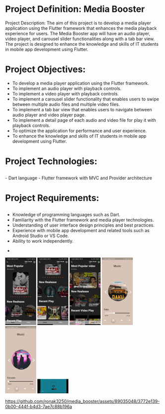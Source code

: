 
<h1>Project Definition: Media Booster</h1>
<p>Project Description:
The aim of this project is to develop a media player application using the Flutter framework that
enhances the media playback experience for users. The Media Booster app will have an audio
player, video player, and carousel slider functionalities along with a tab bar view. The project is
designed to enhance the knowledge and skills of IT students in mobile app development using
Flutter.</p>

<h1>Project Objectives:</h1>
<p>
  
- To develop a media player application using the Flutter framework.
- To implement an audio player with playback controls.
- To implement a video player with playback controls.
- To implement a carousel slider functionality that enables users to swipe between multiple audio
files and multiple video files.
- To implement a tab bar view that enables users to navigate between audio player and video
player page.
- To implement a detail page of each audio and video file for play it with playback controls.
- To optimize the application for performance and user experience.
- To enhance the knowledge and skills of IT students in mobile app development using Flutter.
</p>
<h1>
  
Project Technologies:
</h1>
<p>
- Dart language
- Flutter framework with MVC and Provider architecture</p>
<h1>
  
Project Requirements:
</h1>
<p>
  
- Knowledge of programming languages such as Dart.
- Familiarity with the Flutter framework and media player technologies.
- Understanding of user interface design principles and best practices.
- Experience with mobile app development and related tools such as Android Studio or VS Code.
- Ability to work independently.
- </p>
<p float="left">

<img src="https://github.com/ronak3250/media_booster/blob/main/muscape/output/p1.jpg"  width="100" >

<img src="https://github.com/ronak3250/media_booster/blob/main/muscape/output/p2.jpg"  width="100" >

<img src="https://github.com/ronak3250/media_booster/blob/main/muscape/output/p3.jpg"  width="100" >

<img src="https://github.com/ronak3250/media_booster/blob/main/muscape/output/p4.jpg"  width="100" >

<img src="https://github.com/ronak3250/media_booster/blob/main/muscape/output/p5.jpg"  width="100" >

<img src="https://github.com/ronak3250/media_booster/blob/main/muscape/output/p6.jpg"  width="100" >

  

https://github.com/ronak3250/media_booster/assets/89035048/3772e139-0b00-444f-b4d3-7ae7c88b196a


</p>
